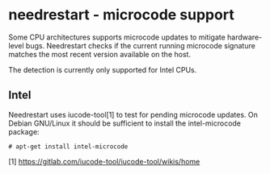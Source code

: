 needrestart - microcode support
===============================

Some CPU architectures supports microcode updates to mitigate hardware-level
bugs. Needrestart checks if the current running microcode signature matches
the most recent version available on the host.

The detection is currently only supported for Intel CPUs.


Intel
-----

Needrestart uses iucode-tool[1] to test for pending microcode updates. On
Debian GNU/Linux it should be sufficient to install the intel-microcode
package:

```console
# apt-get install intel-microcode
```

[1] https://gitlab.com/iucode-tool/iucode-tool/wikis/home
